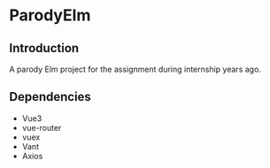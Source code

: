 # ParodyElm

## Introduction

A parody Elm project for the assignment during internship years ago.

## Dependencies

- Vue3
- vue-router
- vuex
- Vant
- Axios
